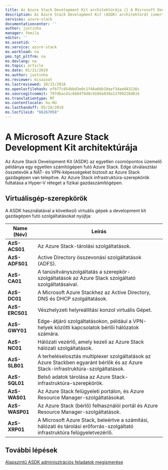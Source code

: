 ```yaml
---
title: Az Azure Stack Development Kit architektúrája |} A Microsoft Docs
description: Az Azure Stack Development Kit (ASDK) architektúrát ismerteti.
services: azure-stack
documentationcenter: ''
author: justinha
manager: femila
editor: ''
ms.assetid: ''
ms.service: azure-stack
ms.workload: na
pms.tgt_pltfrm: na
ms.devlang: na
ms.topic: article
ms.date: 01/21/2019
ms.author: justinha
ms.reviewer: misainat
ms.lastreviewed: 10/15/2018
ms.openlocfilehash: efb77c054bbd3e0c1f46a6bb10aef34ae043216c
ms.sourcegitcommit: 797dbacd1c6b8479d8c9189a939a13709228d816
ms.translationtype: MT
ms.contentlocale: hu-HU
ms.lasthandoff: 05/28/2019
ms.locfileid: "66267058"
---
```

# <a name="microsoft-azure-stack-development-kit-architecture"></a>A Microsoft Azure Stack Development Kit architektúrája
Az Azure Stack Development Kit (ASDK) az egyetlen csomópontos üzemelő példánya egy egyetlen számítógépen futó Azure Stack. Edge útválasztási összetevők a NAT- és VPN-képességeket biztosít az Azure Stack gazdagépen van telepítve. Az Azure Stack infrastruktúra-szerepkörök futtatása a Hyper-V réteget a fizikai gazdaszámítógépen.


## <a name="virtual-machine-roles"></a>Virtuálisgép-szerepkörök
A ASDK használatával a következő virtuális gépek a development kit gazdagépen futó szolgáltatásokat nyújtja:

| Name (Név) | Leírás |
| ----- | ----- |
| **AzS-ACS01** | Az Azure Stack-tárolási szolgáltatások.|
| **AzS-ADFS01** | Active Directory összevonási szolgáltatások (ADFS).  |
| **AzS-CA01** | A tanúsítványszolgáltatás a szerepkör-szolgáltatások az Azure Stack szolgáltató szolgáltatásaival.|
| **AzS-DC01** | A Microsoft Azure Stackhez az Active Directory, DNS és DHCP szolgáltatások.|
| **AzS-ERCS01** | Vészhelyzeti helyreállítási konzol virtuális Gépet. |
| **AzS-GWY01** | Edge-átjáró szolgáltatásokon, például a VPN-helyek közötti kapcsolatok bérlői hálózatok számára.|
| **AzS-NC01** | Hálózati vezérlő, amely kezeli az Azure Stack hálózati szolgáltatások.  |
| **AzS-SLB01** | A terheléselosztás multiplexer szolgáltatások az Azure Stackben egyaránt bérlők és az Azure Stack-infrastruktúra-szolgáltatások.  |
| **AzS-SQL01** | Belső adatok tárolása az Azure Stack-infrastruktúra-szerepkörök.  |
| **AzS-WAS01** | Az Azure Stack felügyeleti portálon, és Azure Resource Manager-szolgáltatásokat.|
| **AzS-WASP01**| Az Azure Stack (bérlő) felhasználói portál és Azure Resource Manager-szolgáltatások.|
| **AzS-XRP01** | A Microsoft Azure Stack, beleértve a számítási, hálózati és tárolási erőforrás-szolgáltató infrastruktúra felügyeletvezérlő.|


## <a name="next-steps"></a>További lépések
[Alapszintű ASDK adminisztrációs feladatok megismerése](asdk-admin-basics.md)
